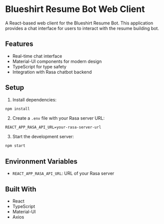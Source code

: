 # Blueshirt Resume Bot Web Client

A React-based web client for the Blueshirt Resume Bot. This application provides a chat interface for users to interact with the resume building bot.

## Features

- Real-time chat interface
- Material-UI components for modern design
- TypeScript for type safety
- Integration with Rasa chatbot backend

## Setup

1. Install dependencies:
```bash
npm install
```

2. Create a `.env` file with your Rasa server URL:
```
REACT_APP_RASA_API_URL=your-rasa-server-url
```

3. Start the development server:
```bash
npm start
```

## Environment Variables

- `REACT_APP_RASA_API_URL`: URL of your Rasa server

## Built With

- React
- TypeScript
- Material-UI
- Axios
